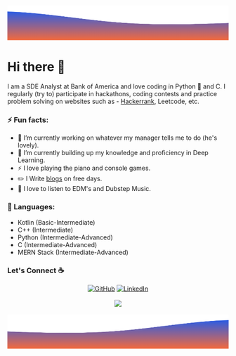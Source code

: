 <div align="center">
	<img src="./Wave_Headers.png" width="1200px" height="80px"/>
</div>

# Hi there 👋

I am a SDE Analyst at Bank of America and love coding in Python :snake: and C. I regularly (try to) participate in hackathons, coding contests and practice problem solving on websites such as - [Hackerrank](https://www.hackerrank.com/mkbiswas_784), Leetcode, etc.

### ⚡ Fun facts:

- 🔭 I’m currently working on whatever my manager tells me to do (he's lovely).
- 🌱 I’m currently building up my knowledge and proficiency in Deep Learning.
- ⚡ I love playing the piano and console games.
- :pencil2: I Write [blogs](https://marvelous-khapse-869e73.netlify.app/blog/) on free days.
- :musical_note: I love to listen to EDM's and Dubstep Music.

 ### 🧰 Languages:

- Kotlin (Basic-Intermediate)
- C++ (Intermediate)
- Python (Intermediate-Advanced)         
- C (Intermediate-Advanced)
- MERN Stack (Intermediate-Advanced)

### Let's Connect :coffee:
<p align="center">
	<a href="https://github.com/manab-kb"><img src="https://img.icons8.com/bubbles/50/000000/github.png" alt="GitHub"/></a>
	<a href="https://www.linkedin.com/in/manabkb"><img src="https://img.icons8.com/bubbles/50/000000/linkedin.png" alt="LinkedIn"/></a>
	<br/><br/>
	<img src="https://github-readme-stats.vercel.app/api?username=manab-kb&show_icons=true&theme=tokyonight" />
</p>

<div align="center">
	<img src="./Wave_Bottom.png" width="1200px" height="80px"/>
</div>
